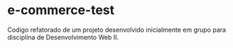 # e-commerce-test

Codigo refatorado de um projeto desenvolvido inicialmente em grupo para disciplina de Desenvolvimento Web II. 
